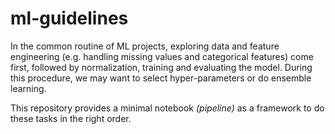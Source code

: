 # ml-guidelines

In the common routine of ML projects, exploring data and feature engineering (e.g. handling missing values and categorical features) come first, followed by normalization, training and evaluating the model. During this procedure, we may want to select hyper-parameters or do ensemble learning. 

This repository provides a minimal notebook *(pipeline)* as a framework to do these tasks in the right order.
